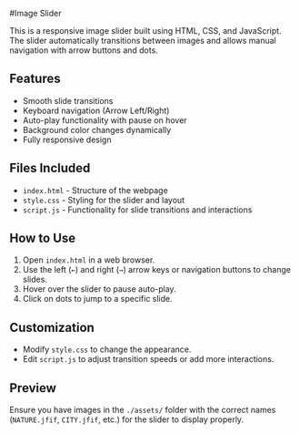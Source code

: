 #Image Slider

This is a responsive image slider built using HTML, CSS, and JavaScript. The slider automatically transitions between images and allows manual navigation with arrow buttons and dots.

## Features
- Smooth slide transitions
- Keyboard navigation (Arrow Left/Right)
- Auto-play functionality with pause on hover
- Background color changes dynamically
- Fully responsive design

## Files Included
- `index.html` - Structure of the webpage
- `style.css` - Styling for the slider and layout
- `script.js` - Functionality for slide transitions and interactions

## How to Use
1. Open `index.html` in a web browser.
2. Use the left (`←`) and right (`→`) arrow keys or navigation buttons to change slides.
3. Hover over the slider to pause auto-play.
4. Click on dots to jump to a specific slide.

## Customization
- Modify `style.css` to change the appearance.
- Edit `script.js` to adjust transition speeds or add more interactions.

## Preview
Ensure you have images in the `./assets/` folder with the correct names (`NATURE.jfif`, `CITY.jfif`, etc.) for the slider to display properly.
